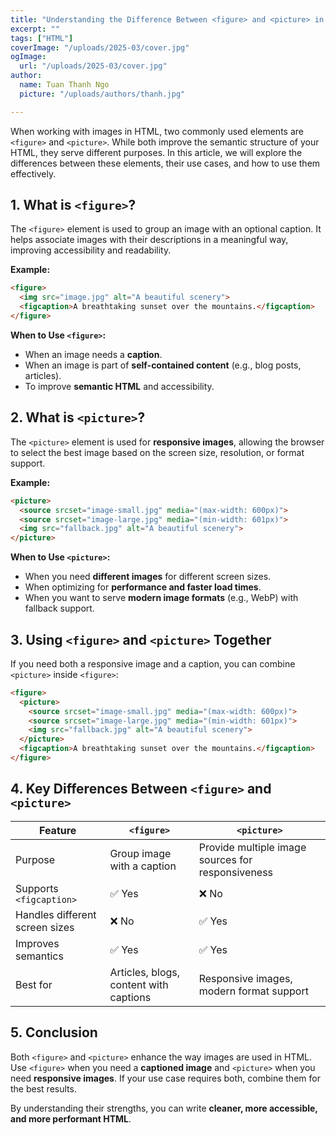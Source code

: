 ```yaml
---
title: "Understanding the Difference Between <figure> and <picture> in HTML"
excerpt: ""
tags: ["HTML"]
coverImage: "/uploads/2025-03/cover.jpg"
ogImage:
  url: "/uploads/2025-03/cover.jpg"
author:
  name: Tuan Thanh Ngo
  picture: "/uploads/authors/thanh.jpg"

---
```


When working with images in HTML, two commonly used elements are `<figure>` and `<picture>`. While both improve the semantic structure of your HTML, they serve different purposes. In this article, we will explore the differences between these elements, their use cases, and how to use them effectively.

## 1. What is `<figure>`?

The `<figure>` element is used to group an image with an optional caption. It helps associate images with their descriptions in a meaningful way, improving accessibility and readability.

**Example:**
```html
<figure>
  <img src="image.jpg" alt="A beautiful scenery">
  <figcaption>A breathtaking sunset over the mountains.</figcaption>
</figure>
```

**When to Use `<figure>`:**
- When an image needs a **caption**.
- When an image is part of **self-contained content** (e.g., blog posts, articles).
- To improve **semantic HTML** and accessibility.

## 2. What is `<picture>`?

The `<picture>` element is used for **responsive images**, allowing the browser to select the best image based on the screen size, resolution, or format support.

**Example:**
```html
<picture>
  <source srcset="image-small.jpg" media="(max-width: 600px)">
  <source srcset="image-large.jpg" media="(min-width: 601px)">
  <img src="fallback.jpg" alt="A beautiful scenery">
</picture>
```

**When to Use `<picture>`:**
- When you need **different images** for different screen sizes.
- When optimizing for **performance and faster load times**.
- When you want to serve **modern image formats** (e.g., WebP) with fallback support.

## 3. Using `<figure>` and `<picture>` Together

If you need both a responsive image and a caption, you can combine `<picture>` inside `<figure>`:

```html
<figure>
  <picture>
    <source srcset="image-small.jpg" media="(max-width: 600px)">
    <source srcset="image-large.jpg" media="(min-width: 601px)">
    <img src="fallback.jpg" alt="A beautiful scenery">
  </picture>
  <figcaption>A breathtaking sunset over the mountains.</figcaption>
</figure>
```

## 4. Key Differences Between `<figure>` and `<picture>`
| Feature | `<figure>` | `<picture>` |
|---------|-----------|------------|
| Purpose | Group image with a caption | Provide multiple image sources for responsiveness |
| Supports `<figcaption>` | ✅ Yes | ❌ No |
| Handles different screen sizes | ❌ No | ✅ Yes |
| Improves semantics | ✅ Yes | ✅ Yes |
| Best for | Articles, blogs, content with captions | Responsive images, modern format support |

## 5. Conclusion

Both `<figure>` and `<picture>` enhance the way images are used in HTML. Use `<figure>` when you need a **captioned image** and `<picture>` when you need **responsive images**. If your use case requires both, combine them for the best results.

By understanding their strengths, you can write **cleaner, more accessible, and more performant HTML**.

